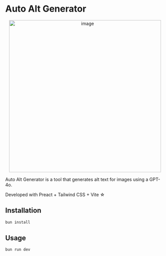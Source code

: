# Auto Alt Generator

<div align="center">
  <img width="480" alt="image" src="https://github.com/avaice/a-ult/assets/80768507/d0f6e36f-cabd-4558-87ad-00df17c7b29e">
</div>

Auto Alt Generator is a tool that generates alt text for images using a GPT-4o.

Developed with Preact + Tailwind CSS + Vite ☆

## Installation

```bash
bun install
```

## Usage

```bash
bun run dev
```
